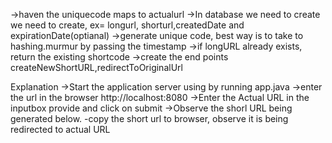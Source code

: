 ->haven the uniquecode maps to actualurl
->In database we need to create we need to create, ex= longurl, shorturl,createdDate and expirationDate(optianal)
->generate unique code, best way is to take to hashing.murmur by passing the timestamp
->if longURL already exists, return the existing shortcode
->create the end points createNewShortURL,redirectToOriginalUrl

Explanation 
->Start the application server using by running app.java 
->enter the url in the browser http://localhost:8080
->Enter the Actual URL in the inputbox provide and click on submit
->Observe the shorl URL being generated below.
-copy the short url to browser, observe it is being redirected to actual URL